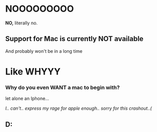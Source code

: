 # NOOOOOOOOO
**NO,** literally no.

## **Support for Mac is currently NOT available**
And probably won't be in a long time

# **Like WHYYY**

### Why do you even WANT a mac to begin with? 
let alone an Iphone...

_I.. can't.. express my rage for apple enough.. sorry for this crashout..(_

## D:
